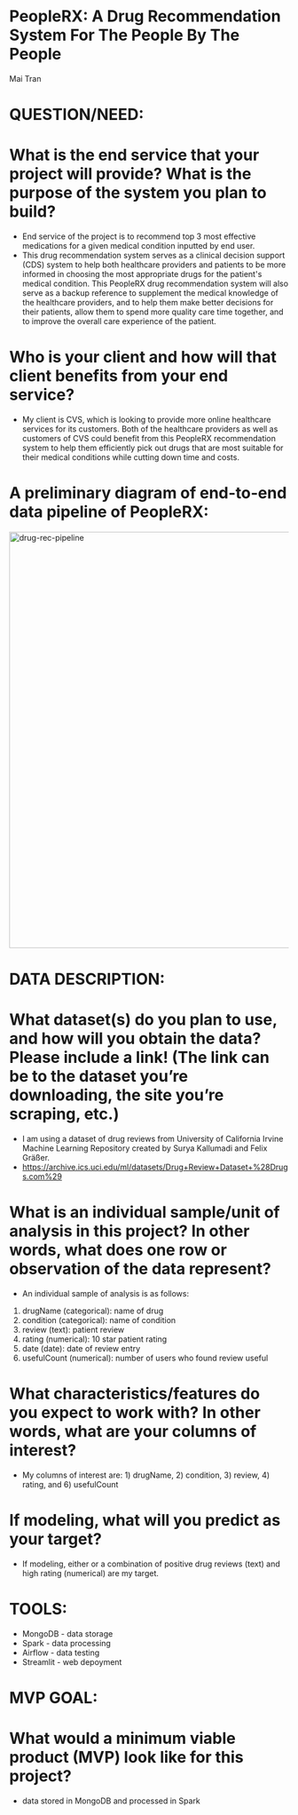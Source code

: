 # PeopleRX: A Drug Recommendation System For The People By The People
Mai Tran

# QUESTION/NEED:
# What is the end service that your project will provide? What is the purpose of the system you plan to build?
- End service of the project is to recommend top 3 most effective medications for a given medical condition inputted by end user. 
- This drug recommendation system serves as a clinical decision support (CDS) system to help both healthcare providers and patients to be more informed in choosing the most appropriate drugs for the patient's medical condition. This PeopleRX drug recommendation system will also serve as a backup reference to supplement the medical knowledge of the healthcare providers, and to help them make better decisions for their patients, allow them to spend more quality care time together, and to improve the overall care experience of the patient.

# Who is your client and how will that client benefits from your end service?
- My client is CVS, which is looking to provide more online healthcare services for its customers. Both of the healthcare providers as well as customers of CVS could benefit from this PeopleRX recommendation system to help them efficiently pick out drugs that are most suitable for their medical conditions while cutting down time and costs. 

# A preliminary diagram of end-to-end data pipeline of PeopleRX:
 <img width="750" alt="drug-rec-pipeline" src="https://user-images.githubusercontent.com/67651332/180668137-2fe89bf0-d7cc-494b-b9a6-76acf42cae5d.PNG">


# DATA DESCRIPTION:
# What dataset(s) do you plan to use, and how will you obtain the data? Please include a link! (The link can be to the dataset you’re downloading, the site you’re scraping, etc.)
- I am using a dataset of drug reviews from University of California Irvine Machine Learning Repository created by Surya Kallumadi and Felix Gräßer.
- https://archive.ics.uci.edu/ml/datasets/Drug+Review+Dataset+%28Drugs.com%29

# What is an individual sample/unit of analysis in this project? In other words, what does one row or observation of the data represent?
- An individual sample of analysis is as follows:
1. drugName (categorical): name of drug
2. condition (categorical): name of condition
3. review (text): patient review
4. rating (numerical): 10 star patient rating
5. date (date): date of review entry
6. usefulCount (numerical): number of users who found review useful

# What characteristics/features do you expect to work with? In other words, what are your columns of interest?
- My columns of interest are: 1) drugName, 2) condition, 3) review, 4) rating, and 6) usefulCount

# If modeling, what will you predict as your target?
- If modeling, either or a combination of positive drug reviews (text) and high rating (numerical) are my target.

# TOOLS:
- MongoDB - data storage
- Spark - data processing
- Airflow - data testing
- Streamlit - web depoyment

# MVP GOAL:
# What would a minimum viable product (MVP) look like for this project?
- data stored in MongoDB and processed in Spark
